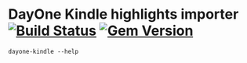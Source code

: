 # DayOne Kindle highlights importer [![Build Status](https://travis-ci.org/TimPetricola/dayone-kindle.svg)](https://travis-ci.org/TimPetricola/dayone-kindle) [![Gem Version](https://badge.fury.io/rb/dayone-kindle.svg)](https://rubygems.org/gems/dayone-kindle)

```
dayone-kindle --help
```
